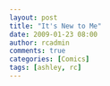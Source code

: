 ```yaml
---
layout: post
title: "It's New to Me"
date: 2009-01-23 08:00
author: rcadmin
comments: true
categories: [Comics]
tags: [ashley, rc]
---
```

<a href="http://bitsmack.com/wp/2009/01/23/its-new-to-me"><img src="http://dl.bitsmack.com/uploads/2009/01/20090123.jpg" alt="" title="and where are your pants?" class="alignnone size-full wp-image-1553" /></a>
